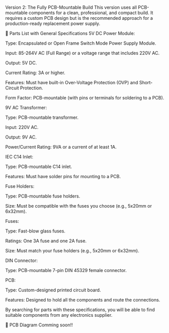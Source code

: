 Version 2: The Fully PCB-Mountable Build
This version uses all PCB-mountable components for a clean, professional, and compact build. It requires a custom PCB design but is the recommended approach for a production-ready replacement power supply.


🔌 Parts List with General Specifications
5V DC Power Module:

Type: Encapsulated or Open Frame Switch Mode Power Supply Module.

Input: 85-264V AC (Full Range) or a voltage range that includes 220V AC.

Output: 5V DC.

Current Rating: 3A or higher.

Features: Must have built-in Over-Voltage Protection (OVP) and Short-Circuit Protection.

Form Factor: PCB-mountable (with pins or terminals for soldering to a PCB).

9V AC Transformer:

Type: PCB-mountable transformer.

Input: 220V AC.

Output: 9V AC.

Power/Current Rating: 9VA or a current of at least 1A.

IEC C14 Inlet:

Type: PCB-mountable C14 inlet.

Features: Must have solder pins for mounting to a PCB.

Fuse Holders:

Type: PCB-mountable fuse holders.

Size: Must be compatible with the fuses you choose (e.g., 5x20mm or 6x32mm).

Fuses:

Type: Fast-blow glass fuses.

Ratings: One 3A fuse and one 2A fuse.

Size: Must match your fuse holders (e.g., 5x20mm or 6x32mm).

DIN Connector:

Type: PCB-mountable 7-pin DIN 45329 female connector.

PCB:

Type: Custom-designed printed circuit board.

Features: Designed to hold all the components and route the connections.

By searching for parts with these specifications, you will be able to find suitable components from any electronics supplier.

📐 PCB Diagram
Comming soon!!
